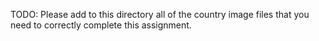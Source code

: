 TODO: Please add to this directory all of the country image files that
you need to correctly complete this assignment.
